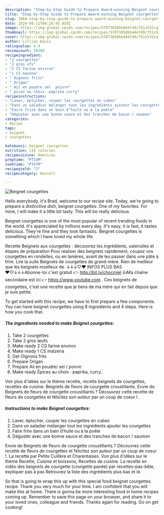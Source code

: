 ```yaml
---
description: "Step-by-Step Guide to Prepare Award-winning Beignet courgettes"
title: "Step-by-Step Guide to Prepare Award-winning Beignet courgettes"
slug: 1864-step-by-step-guide-to-prepare-award-winning-beignet-courgettes
date: 2020-08-11T04:29:45.859Z
image: https://img-global.cpcdn.com/recipes/57073858bb4447d9/751x532cq70/beignet-courgettes-photo-principale-de-la-recette.jpg
thumbnail: https://img-global.cpcdn.com/recipes/57073858bb4447d9/751x532cq70/beignet-courgettes-photo-principale-de-la-recette.jpg
cover: https://img-global.cpcdn.com/recipes/57073858bb4447d9/751x532cq70/beignet-courgettes-photo-principale-de-la-recette.jpg
author: Lillian Davis
ratingvalue: 4.4
reviewcount: 10108
recipeingredient:
- "2 courgettes"
- "2 gros ufs"
- "2 CS farine environ"
- "1 CS mazena"
- " Oignons frits"
- " Origan"
- " Ail en poudre sel  poivre"
- " pices au choix  paprika curry"
recipeinstructions:
- "Laver, éplucher, couper les courgettes en cubes"
- "Dans un saladier mélanger tout les ingrédients ajouter les courgettes"
- "Faire frire dans un bain d’huile ou à la poêle"
- "Déguster avec une bonne sauce et des tranches de bacon / saumon"
categories:
- Recipe
tags:
- beignet
- courgettes

katakunci: beignet courgettes 
nutrition: 116 calories
recipecuisine: American
preptime: "PT33M"
cooktime: "PT47M"
recipeyield: "2"
recipecategory: Dessert

---
```



![Beignet courgettes](https://img-global.cpcdn.com/recipes/57073858bb4447d9/751x532cq70/beignet-courgettes-photo-principale-de-la-recette.jpg)

Hello everybody, it's Brad, welcome to our recipe site. Today, we're going to prepare a distinctive dish, beignet courgettes. One of my favorites. For mine, I will make it a little bit tasty. This will be really delicious.

Beignet courgettes is one of the most popular of recent trending foods in the world. It's appreciated by millions every day. It's easy, it is fast, it tastes delicious. They're fine and they look fantastic. Beignet courgettes is something which I have loved my whole life.

Recette Beignets aux courgettes : découvrez les ingrédients, ustensiles et étapes de préparation Pour réaliser des beignets rapidement, coupez vos courgettes en rondelles, ou en lanières, avant de les passer dans une pâte à frire. Lire la suite Beignets de courgettes de grand-mère. Rien de meilleur que les beignets moelleux de. ↓↓↓♡♥ INFOS PLUS BAS ♥♡↓↓↓Abonne-toi c&#39;est gratuit 👉 http://bit.ly/chocmiel 👍Ma chaîne secondaire est ici 👉 https://www.youtube.com . Ces beignets de courgettes, c&#39;est une recette que je tiens de ma mère qui en fait depuis que je suis petite.


To get started with this recipe, we have to first prepare a few components. You can have beignet courgettes using 8 ingredients and 4 steps. Here is how you cook that.

<!--inarticleads1-->

##### The ingredients needed to make Beignet courgettes:

1. Take 2 courgettes
1. Take 2 gros œufs
1. Make ready 2 CS farine environ
1. Make ready 1 CS maïzena
1. Get  Oignons frits
1. Prepare  Origan
1. Prepare  Ail en poudre/ sel / poivre
1. Make ready  Épices au choix : paprika, curry..


Voir plus d&#39;idées sur le thème recette, recette beignets de courgettes, recettes de cuisine. Beignets de fleurs de courgette croustillants. Envie de Beignets de fleurs de courgette croustillants ? Découvrez cette recette de fleurs de courgettes et félicitez son auteur par un coup de coeur !. 

<!--inarticleads2-->

##### Instructions to make Beignet courgettes:

1. Laver, éplucher, couper les courgettes en cubes
1. Dans un saladier mélanger tout les ingrédients ajouter les courgettes
1. Faire frire dans un bain d’huile ou à la poêle
1. Déguster avec une bonne sauce et des tranches de bacon / saumon


Envie de Beignets de fleurs de courgette croustillants ? Découvrez cette recette de fleurs de courgettes et félicitez son auteur par un coup de coeur !. La recette par Petite Cuillère et Charentaises. Voir plus d&#39;idées sur le thème Recette, Cuisine et boissons, Recettes de cuisine. La recette en vidéo des beignets de courgette (courgette panée) par recettes-pas-bête, expliquer pas à pas Retrouvez la liste des ingrédients plus bas et le. 

So that is going to wrap this up with this special food beignet courgettes recipe. Thank you very much for your time. I am confident that you will make this at home. There is gonna be more interesting food in home recipes coming up. Remember to save this page on your browser, and share it to your loved ones, colleague and friends. Thanks again for reading. Go on get cooking!

